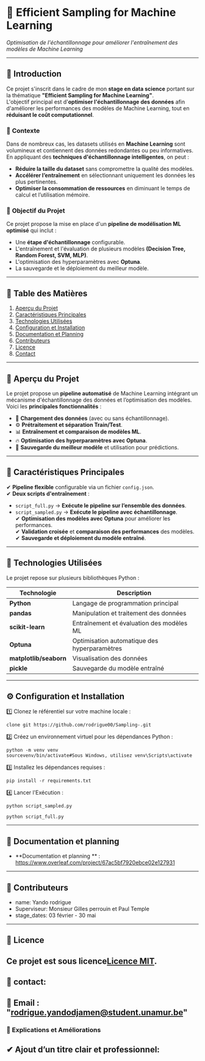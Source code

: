 # 🚀 Efficient Sampling for Machine Learning

_Optimisation de l'échantillonnage pour améliorer l'entraînement des modèles de Machine Learning_

---

## 📌 Introduction

Ce projet s'inscrit dans le cadre de mon **stage en data science** portant sur la thématique **"Efficient Sampling for Machine Learning"**.  
L'objectif principal est d'**optimiser l'échantillonnage des données** afin d'améliorer les performances des modèles de Machine Learning, tout en **réduisant le coût computationnel**.

### 🔹 **Contexte**

Dans de nombreux cas, les datasets utilisés en **Machine Learning** sont volumineux et contiennent des données redondantes ou peu informatives. En appliquant des **techniques d'échantillonnage intelligentes**, on peut :

- **Réduire la taille du dataset** sans compromettre la qualité des modèles.
- **Accélérer l’entraînement** en sélectionnant uniquement les données les plus pertinentes.
- **Optimiser la consommation de ressources** en diminuant le temps de calcul et l’utilisation mémoire.

### 🔹 **Objectif du Projet**

Ce projet propose la mise en place d'un **pipeline de modélisation ML optimisé** qui inclut :

- Une **étape d'échantillonnage** configurable.
- L'entraînement et l'évaluation de plusieurs modèles **(Decision Tree, Random Forest, SVM, MLP)**.
- L'optimisation des hyperparamètres avec **Optuna**.
- La sauvegarde et le déploiement du meilleur modèle.

---

## 📑 Table des Matières

1. [Aperçu du Projet](#-aperçu-du-projet)
2. [Caractéristiques Principales](#-caractéristiques-principales)
3. [Technologies Utilisées](#-technologies-utilisées)
4. [Configuration et Installation](#-configuration-et-installation)
5. [Documentation et Planning](#-documentation-et-planning)
6. [Contributeurs](#-contributeurs)
7. [Licence](#-licence)
8. [Contact](#-contact)

---

## 🌟 Aperçu du Projet

Le projet propose un **pipeline automatisé** de Machine Learning intégrant un mécanisme d'échantillonnage des données et l’optimisation des modèles.  
Voici les **principales fonctionnalités** :

- 📌 **Chargement des données** (avec ou sans échantillonnage).
- ⚙ **Prétraitement et séparation Train/Test**.
- 📊 **Entraînement et comparaison de modèles ML**.
- 🔥 **Optimisation des hyperparamètres avec Optuna**.
- 💾 **Sauvegarde du meilleur modèle** et utilisation pour prédictions.

---

## 🎯 Caractéristiques Principales

✔ **Pipeline flexible** configurable via un fichier `config.json`.  
✔ **Deux scripts d'entraînement** :

- `script_full.py` → **Exécute le pipeline sur l’ensemble des données**.
- `script_sampled.py` → **Exécute le pipeline avec échantillonnage**.  
  ✔ **Optimisation des modèles avec Optuna** pour améliorer les performances.  
  ✔ **Validation croisée** et **comparaison des performances** des modèles.  
  ✔ **Sauvegarde et déploiement du modèle entraîné**.

---

## 🔧 Technologies Utilisées

Le projet repose sur plusieurs bibliothèques Python :

| Technologie            | Description                                  |
| ---------------------- | -------------------------------------------- |
| **Python**             | Langage de programmation principal           |
| **pandas**             | Manipulation et traitement des données       |
| **scikit-learn**       | Entraînement et évaluation des modèles ML    |
| **Optuna**             | Optimisation automatique des hyperparamètres |
| **matplotlib/seaborn** | Visualisation des données                    |
| **pickle**             | Sauvegarde du modèle entraîné                |

---

## ⚙ Configuration et Installation

1️⃣ Clonez le référentiel sur votre machine locale :

````frapper
clone git https://github.com/rodrigue00/Sampling-.git
````

2️⃣ Créez un environnement virtuel pour les dépendances Python :
```frapper
python -m venv venv
sourcevenv/bin/activate#Sous Windows, utilisez venv\Scripts\activate
````

3️⃣ Installez les dépendances requises :

```frapper
pip install -r requirements.txt
```

4️⃣ Lancer l'Exécution :

```Avec échantillonnage :
python script_sampled.py
```
```Sans échantillonnage :
python script_full.py
```
---
## 📖 Documentation et planning

- **Documentation et planning  ** : https://www.overleaf.com/project/67ac5bf7920ebce02e127931
---
## 🤝 Contributeurs

- name: Yando rodrigue
- Superviseur: Monsieur Gilles perrouin et Paul Temple
- stage_dates: 03 février - 30 mai
---
## 📜 Licence
Ce projet est sous licence[Licence MIT](LICENCE).
---

## 📩 contact:

📧 Email : "rodrigue.yandodjamen@student.unamur.be"
---

### **📌 Explications et Améliorations**

## ✔ Ajout d’un titre clair et professionnel: 

